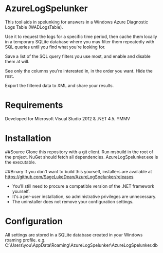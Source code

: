 AzureLogSpelunker
=================

This tool aids in spelunking for answers in a Windows Azure Diagnostic Logs Table (WADLogsTable).

Use it to request the logs for a specific time period, then cache them locally in
a temporary SQLite database where you may filter them repeatedly with SQL queries
until you find what you're looking for.

Save a list of the SQL query filters you use most, and enable and disable them
at will.

See only the columns you're interested in, in the order you want.  Hide the rest.

Export the filtered data to XML and share your results.

# Requirements

Developed for Microsoft Visual Studio 2012 & .NET 4.5.  YMMV

# Installation

##Source
Clone this repository with a git client.
Run msbuild in the root of the project.  NuGet should fetch all dependencies.
AzureLogSpelunker.exe is the executable.

##Binary
If you don't want to build this yourself, installers are available at
https://github.com/SageLukeDean/AzureLogSpelunker/releases
* You'll still need to procure a compatible version of the .NET framework yourself.
* It's a per-user installation, so administrative privileges are unnecessary.
* The uninstaller does not remove your configuration settings.

# Configuration

All settings are stored in a SQLite database created in your Windows roaming profile.
e.g. C:\Users\you\AppData\Roaming\AzureLogSpelunker\AzureLogSpelunker.db
